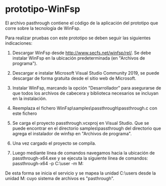 # prototipo-WinFsp

El archivo pasthrough contiene el código de la aplicación del prototipo que corre sobre la tecnología de WinFsp.

Para realizar pruebas con este prototipo se deben seguir las siguientes indicaciones:

1. Descargar WinFsp desde http://www.secfs.net/winfsp/rel/. Se debe instalar WinFsp en la ubicación predeterminada (en "Archivos de programa").
2. Descargar e instalar Microsoft Visual Studio Community 2019, se puede descargar de forma gratuita desde el sitio web de Microsoft. 

3. Instalar WinFsp, marcando la opción "Desarrollador" para asegurarse de que todos los archivos de cabecera y biblioteca necesarios se incluyan en la instalación.

4. Reemplaza el fichero WinFsp\samples\passthrough\passthrough.c con este fichero

5. Se carga el proyecto passthrough.vcxproj en Visual Studio.  Que se puede encontrar en el directorio samples\passthrough del directorio que agrega el instalador de winfsp en "Archivos de programa". 

6. Una vez cargado el proyecto se compila.

7. Luego mediante línea de comandos navegamos hacia la ubicación de passthrough-x64.exe y se ejecuta la siguiente línea de comandos:  passthrough-x64 -p C:\user -m M:

De esta forma se inicia el servicio y se mapea la unidad C:\users desde la unidad M: cuyo sistema de archivos es "pasthrough".


